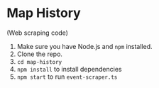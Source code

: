 # Map History

(Web scraping code)

1. Make sure you have Node.js and `npm` installed.
2. Clone the repo.
3. `cd map-history`
4. `npm install` to install dependencies
5. `npm start` to run `event-scraper.ts`
